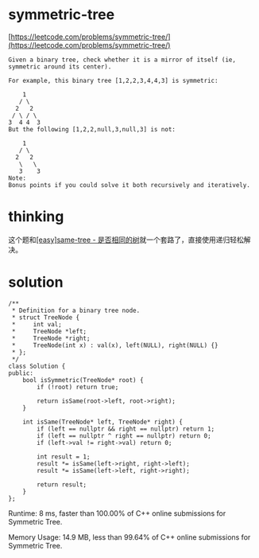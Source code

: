 # symmetric-tree

[https://leetcode.com/problems/symmetric-tree/](https://leetcode.com/problems/symmetric-tree/)

```
Given a binary tree, check whether it is a mirror of itself (ie, symmetric around its center).

For example, this binary tree [1,2,2,3,4,4,3] is symmetric:

    1
   / \
  2   2
 / \ / \
3  4 4  3
But the following [1,2,2,null,3,null,3] is not:

    1
   / \
  2   2
   \   \
   3    3
Note:
Bonus points if you could solve it both recursively and iteratively.
```
# thinking

这个题和[[easy]same-tree - 是否相同的树](https://github.com/xuwenzhi/leetcode/blob/master/tree/same-tree.md)就一个套路了，直接使用递归轻松解决。

# solution

```
/**
 * Definition for a binary tree node.
 * struct TreeNode {
 *     int val;
 *     TreeNode *left;
 *     TreeNode *right;
 *     TreeNode(int x) : val(x), left(NULL), right(NULL) {}
 * };
 */
class Solution {
public:
    bool isSymmetric(TreeNode* root) {
        if (!root) return true;
        
        return isSame(root->left, root->right);
    }
    
    int isSame(TreeNode* left, TreeNode* right) {
        if (left == nullptr && right == nullptr) return 1;
        if (left == nullptr ^ right == nullptr) return 0;
        if (left->val != right->val) return 0;
        
        int result = 1;
        result *= isSame(left->right, right->left);
        result *= isSame(left->left, right->right);
        
        return result;
    }
};
```

Runtime: 8 ms, faster than 100.00% of C++ online submissions for Symmetric Tree.

Memory Usage: 14.9 MB, less than 99.64% of C++ online submissions for Symmetric Tree.

